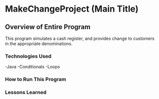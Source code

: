 # MakeChangeProject (Main Title)

## Overview of Entire Program

This program simulates a cash register, and provides change to customers in the appropriate denominations.

### Technologies Used

-Java
-Conditionals
-Loops

### How to Run This Program



### Lessons Learned
